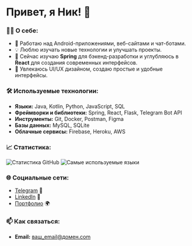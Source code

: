 # Привет, я Ник! 👋

### 👨‍💻 О себе:
- 💼 Работаю над Android-приложениями, веб-сайтами и чат-ботами.
- 💡 Люблю изучать новые технологии и улучшать проекты.
- 🌱 Сейчас изучаю **Spring** для бэкенд-разработки и углубляюсь в **React** для создания современных интерфейсов.
- 🎨 Увлекаюсь UI/UX дизайном, создаю простые и удобные интерфейсы.

### 🛠️ Используемые технологии:
- **Языки:** Java, Kotlin, Python, JavaScript, SQL
- **Фреймворки и библиотеки:** Spring, React, Flask, Telegram Bot API
- **Инструменты:** Git, Docker, Postman, Figma
- **Базы данных:** MySQL, SQLite
- **Облачные сервисы:** Firebase, Heroku, AWS

### 📈 Статистика:
![Статистика GitHub](https://github-readme-stats.vercel.app/api?username=ваш_никнейм&show_icons=true&theme=radical&count_private=true)
![Самые используемые языки](https://github-readme-stats.vercel.app/api/top-langs/?username=ваш_никнейм&layout=compact&theme=radical)

### 🌐 Социальные сети:
- [Telegram](https://t.me/ваш_ник) 💬
- [LinkedIn](https://www.linkedin.com/in/ваш_профиль) 💼
- [Портфолио](https://ваш-сайт.ком) 🌍

### 📫 Как связаться:
- **Email:** ваш_email@домен.com
